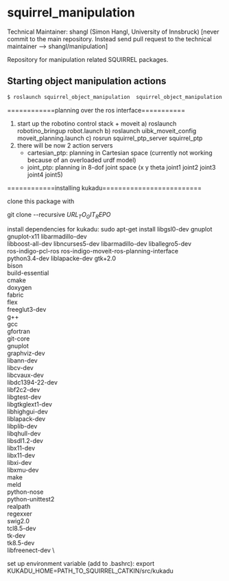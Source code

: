 squirrel_manipulation
=====================

Technical Maintainer: shangl (Simon Hangl, University of Innsbruck)
[never commit to the main repository. Instead send pull request to the technical maintainer --> shangl/manipulation]

Repository for manipulation related SQUIRREL packages.

## Starting object manipulation actions

```bash 
$ roslaunch squirrel_object_manipulation  squirrel_object_manipulation.launch
``` 

============planning over the ros interface===========
1) start up the robotino control stack + moveit
	a) roslaunch robotino_bringup robot.launch
	b) roslaunch uibk_moveit_config moveit_planning.launch
	c) rosrun squirrel_ptp_server squirrel_ptp
2) there will be now 2 action servers
	- cartesian_ptp: planning in Cartesian space (currently not working because of an overloaded urdf model)
	- joint_ptp: planning in 8-dof joint space (x y theta joint1 joint2 joint3 joint4 joint5)

============installing kukadu=========================

clone this package with

git clone --recursive $URL_TO_GIT_REPO$

install dependencies for kukadu:
sudo apt-get install libgsl0-dev gnuplot gnuplot-x11 libarmadillo-dev \
libboost-all-dev libncurses5-dev libarmadillo-dev liballegro5-dev \
ros-indigo-pcl-ros ros-indigo-moveit-ros-planning-interface \
python3.4-dev liblapacke-dev gtk+2.0 \
bison \
build-essential \
cmake \
doxygen \
fabric \
flex \
freeglut3-dev \
g++ \
gcc \
gfortran \
git-core \
gnuplot \
graphviz-dev \
libann-dev \
libcv-dev \
libcvaux-dev \
libdc1394-22-dev \
libf2c2-dev \
libgtest-dev \
libgtkglext1-dev \
libhighgui-dev \
liblapack-dev \
libplib-dev \
libqhull-dev \
libsdl1.2-dev \
libx11-dev \
libx11-dev \
libxi-dev \
libxmu-dev \
make \
meld \
python-nose \
python-unittest2 \
realpath \
regexxer \
swig2.0 \
tcl8.5-dev \
tk-dev \
tk8.5-dev \
libfreenect-dev \


set up environment variable (add to .bashrc):
export KUKADU_HOME=PATH_TO_SQUIRREL_CATKIN/src/kukadu

